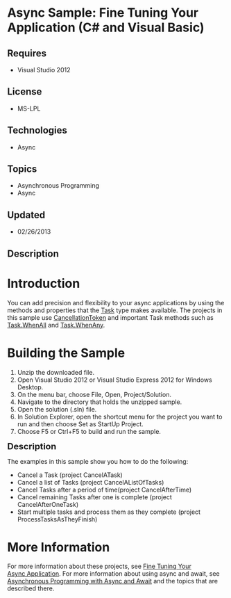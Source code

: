 # Async Sample:  Fine Tuning Your Application (C# and Visual Basic)
## Requires
- Visual Studio 2012
## License
- MS-LPL
## Technologies
- Async
## Topics
- Asynchronous Programming
- Async
## Updated
- 02/26/2013
## Description

<h1>Introduction</h1>
<p>You can add precision and flexibility to your async applications by using the methods and properties that the
<a href="http://msdnstage.redmond.corp.microsoft.com/en-us/library/system.threading.tasks.task(VS.110).aspx">
Task</a> type makes available. The projects in this sample use <a href="http://msdnstage.redmond.corp.microsoft.com/en-us/library/system.threading.cancellationtoken(VS.110).aspx">
CancellationToken</a> and important Task methods such as <a href="http://msdnstage.redmond.corp.microsoft.com/en-us/library/system.threading.tasks.task.whenall(VS.110).aspx">
Task.WhenAll</a> and <a href="http://msdnstage.redmond.corp.microsoft.com/en-us/library/system.threading.tasks.task.whenany(VS.110).aspx">
Task.WhenAny</a>.</p>
<h1><span>Building the Sample</span></h1>
<ol>
<li>Unzip the downloaded file. </li><li>Open Visual Studio 2012 or Visual Studio Express 2012 for Windows Desktop. </li><li>On the menu bar, choose File, Open, Project/Solution. </li><li>Navigate to the directory that holds the unzipped sample. </li><li>Open the solution (.sln) file. </li><li>In Solution Explorer, open the shortcut menu for the project you want to run and then choose Set as StartUp Project.
</li><li>Choose F5 or Ctrl&#43;F5 to build and run the sample. </li></ol>
<p><span style="font-size:20px; font-weight:bold">Description</span></p>
<p>The examples in this sample show you how to do the following:</p>
<ul>
<li>Cancel a Task (project CancelATask) </li><li>Cancel a list of Tasks (project CancelAListOfTasks) </li><li>Cancel Tasks after a period of time(project CancelAfterTime) </li><li>Cancel remaining Tasks after one is complete (project CancelAfterOneTask) </li><li>Start multiple tasks and process them as they complete (project ProcessTasksAsTheyFinish)
</li></ul>
<h1>More Information</h1>
<p>For more information about these projects, see <a href="http://msdnstage.redmond.corp.microsoft.com/library/jj155761.aspx">
Fine Tuning&nbsp;Your Async&nbsp;Application</a>. For more information about using async and await, see
<a href="http://msdn.microsoft.com/en-us/library/hh191443(v=VS.110).aspx">Asynchronous Programming with Async and Await</a> and the topics&nbsp;that are described&nbsp;there.</p>
